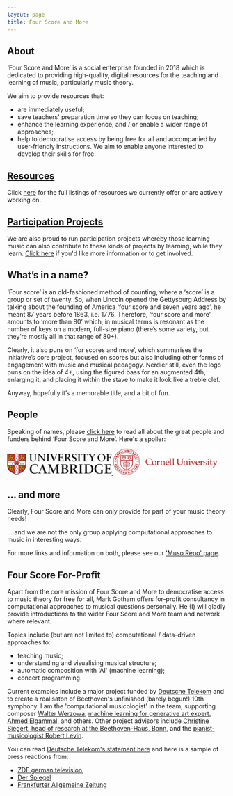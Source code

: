 ```yaml
---
layout: page
title: Four Score and More
---
```


## About

‘Four Score and More’ is a social enterprise founded in 2018 which is dedicated to providing high-quality, digital resources for the teaching and learning of music, particularly music theory.

We aim to provide resources that:
- are immediately useful;
- save teachers' preparation time so they can focus on teaching;
- enhance the learning experience, and / or enable a wider range of approaches;
- help to democratise access by being free for all and accompanied by user-friendly instructions. We aim to enable anyone interested to develop their skills for free.

## [Resources](/resources)

Click [here](/resources) for the full listings of resources we currently offer or are actively working on.

## [Participation Projects](/participation)

We are also proud to run participation projects whereby those learning music can also contribute to these kinds of projects by learning, while they learn. [Click here](/participation) if you'd like more information or to get involved.

## What’s in a name?

‘Four score’ is an old-fashioned method of counting, where a ‘score’ is a group or set of twenty. So, when Lincoln opened the Gettysburg Address by talking about the founding of America ‘four score and seven years ago’, he meant 87 years before 1863, i.e. 1776. Therefore, ‘four score and more’ amounts to ‘more than 80’ which, in musical terms is resonant as the number of keys on a modern, full-size piano (there’s some variety, but they’re mostly all in that range of 80+).

Clearly, it also puns on ‘for scores and more’, which summarises the initiative’s core project, focused on scores but also including other forms of engagement with music and musical pedagogy. Nerdier still, even the logo puns on the idea of _4+_, using the figured bass for an augmented 4th, enlarging it, and placing it within the stave to make it look like a treble clef.

Anyway, hopefully it’s a memorable title, and a bit of fun.

## People

Speaking of names, please [click here](/people) to read all about the great people and funders behind ‘Four Score and More’. Here's a spoiler:

<div class="image-collection">
  <a href="https://www.cctl.cam.ac.uk/support-and-training/funding/teaching-and-learning-innovation-fund">
    <img src="/images/Cambridge.jpg" alt="Cambridge logo" width="240">
  </a>
  <a href="http://music.cornell.edu/">
    <img src="/images/Cornell.svg" alt="Cornell logo" width="240">
  </a>
</div>

## … and more

Clearly, Four Score and More can only provide for part of your music theory needs!

... and we are not the only group applying computational approaches to music in interesting ways.

For more links and information on both, please see our ['Muso Repo' page](/musoRepo).

## Four Score For-Profit

Apart from the core mission of Four Score and More to democratise access to music theory for free for all, Mark Gotham offers for-profit consultancy in computational approaches to musical questions personally.
He (I) will gladly provide introductions to the wider Four Score and More team and network where relevant.

Topics include (but are not limited to) computational / data-driven approaches to:
- teaching music;
- understanding and visualising musical structure;
- automatic composition with 'AI' (machine learning);
- concert programming.

Current examples include a major project funded by [Deutsche Telekom](https://www.telekom.com/en) and to create a realisaton of Beethoven's unfinished (barely begun!) 10th symphony.
I am the 'computational musicologist' in the team, supporting composer [Walter Werzowa](https://en.wikipedia.org/wiki/Walter_Werzowa), [machine learning for generative art expert, Ahmed Elgammal](https://aiartists.org/ahmed-elgammal), and others.
Other project advisors include [Christine Siegert, head of research at the Beethoven-Haus, Bonn](https://www.beethoven.de/en/person/view/5706275094528000/Christine-Siegert), and the [pianist-musicologist Robert Levin](https://en.wikipedia.org/wiki/Robert_Levin_(musicologist)).

You can read [Deutsche Telekom's statement here](https://www.telekom.com/en/media/media-information/archive/deutsche-telekom-celebrates-250-years-beethoven-with-superstars-robbie-williams-and-lang-lang-587922) and here is a sample of press reactions from:
- [ZDF german television](https://www.zdf.de/nachrichten/heute/kuenstliche-intelligenz-komponiert-beethovens-zehnte-sinfonie-zu-ende-100.html),
- [Der Spiegel](https://www.spiegel.de/kultur/musik/ludwig-van-beethoven-kuenstliche-intelligenz-soll-unvollendete-vollenden-a-1300216.html#js-article-comments-box-pager)
- [Frankfurter Allgemeine Zeitung](https://www.faz.net/aktuell/wirtschaft/kuenstliche-intelligenz/beethovens-unvollendete-wird-vollendet-16523814.html)

